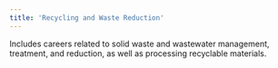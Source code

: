 ```yaml
---
title: 'Recycling and Waste Reduction'
---
```


Includes careers related to solid waste and wastewater management, treatment, and reduction, as well as processing recyclable materials.